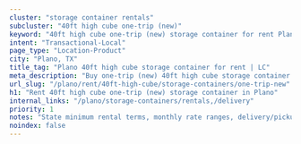 ```yaml
---
cluster: "storage container rentals"
subcluster: "40ft high cube one-trip (new)"
keyword: "40ft high cube one-trip (new) storage container for rent Plano, TX"
intent: "Transactional-Local"
page_type: "Location-Product"
city: "Plano, TX"
title_tag: "Plano 40ft high cube storage container for rent | LC"
meta_description: "Buy one-trip (new) 40ft high cube storage container rent with local delivery in Plano, TX. LC Container — local Since 2003. Request a fast quote today."
url_slug: "/plano/rent/40ft-high-cube/storage-containers/one-trip-new"
h1: "Rent 40ft high cube one-trip (new) storage container in Plano"
internal_links: "/plano/storage-containers/rentals,/delivery"
priority: 1
notes: "State minimum rental terms, monthly rate ranges, delivery/pickup fees, service area."
noindex: false
---
```


<!-- TODO: Add unique city/inventory copy, images, and internal links here. -->
